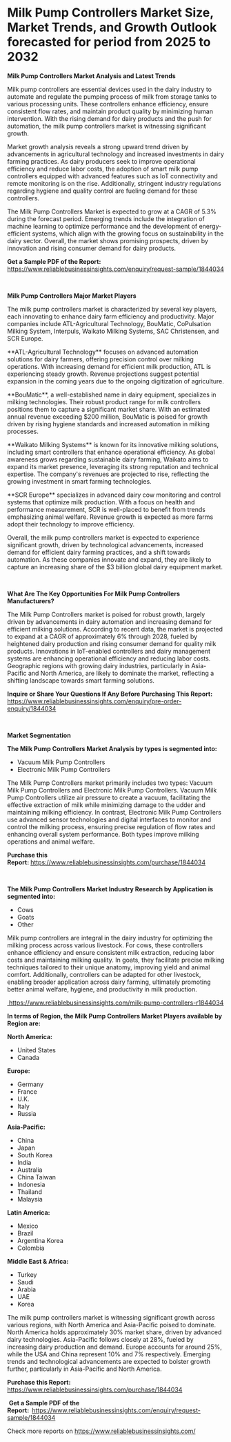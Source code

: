 <p><h1>Milk Pump Controllers Market Size, Market Trends, and Growth Outlook forecasted for period from 2025 to 2032</h1></p><p><strong>Milk Pump Controllers Market Analysis and Latest Trends</strong></p>
<p><p>Milk pump controllers are essential devices used in the dairy industry to automate and regulate the pumping process of milk from storage tanks to various processing units. These controllers enhance efficiency, ensure consistent flow rates, and maintain product quality by minimizing human intervention. With the rising demand for dairy products and the push for automation, the milk pump controllers market is witnessing significant growth.</p><p>Market growth analysis reveals a strong upward trend driven by advancements in agricultural technology and increased investments in dairy farming practices. As dairy producers seek to improve operational efficiency and reduce labor costs, the adoption of smart milk pump controllers equipped with advanced features such as IoT connectivity and remote monitoring is on the rise. Additionally, stringent industry regulations regarding hygiene and quality control are fueling demand for these controllers.</p><p>The Milk Pump Controllers Market is expected to grow at a CAGR of 5.3% during the forecast period. Emerging trends include the integration of machine learning to optimize performance and the development of energy-efficient systems, which align with the growing focus on sustainability in the dairy sector. Overall, the market shows promising prospects, driven by innovation and rising consumer demand for dairy products.</p></p>
<p><strong>Get a Sample PDF of the Report:&nbsp;</strong> <a href="https://www.reliablebusinessinsights.com/enquiry/request-sample/1844034?utm_campaign=2219&utm_medium=2&utm_source=Github&utm_content=ia&utm_term=28022025&utm_id=milk-pump-controllers">https://www.reliablebusinessinsights.com/enquiry/request-sample/1844034</a></p>
<p>&nbsp;</p>
<p><strong>Milk Pump Controllers Major Market Players</strong></p>
<p><p>The milk pump controllers market is characterized by several key players, each innovating to enhance dairy farm efficiency and productivity. Major companies include ATL-Agricultural Technology, BouMatic, CoPulsation Milking System, Interpuls, Waikato Milking Systems, SAC Christensen, and SCR Europe.</p><p>**ATL-Agricultural Technology** focuses on advanced automation solutions for dairy farmers, offering precision control over milking operations. With increasing demand for efficient milk production, ATL is experiencing steady growth. Revenue projections suggest potential expansion in the coming years due to the ongoing digitization of agriculture.</p><p>**BouMatic**, a well-established name in dairy equipment, specializes in milking technologies. Their robust product range for milk controllers positions them to capture a significant market share. With an estimated annual revenue exceeding $200 million, BouMatic is poised for growth driven by rising hygiene standards and increased automation in milking processes.</p><p>**Waikato Milking Systems** is known for its innovative milking solutions, including smart controllers that enhance operational efficiency. As global awareness grows regarding sustainable dairy farming, Waikato aims to expand its market presence, leveraging its strong reputation and technical expertise. The company's revenues are projected to rise, reflecting the growing investment in smart farming technologies.</p><p>**SCR Europe** specializes in advanced dairy cow monitoring and control systems that optimize milk production. With a focus on health and performance measurement, SCR is well-placed to benefit from trends emphasizing animal welfare. Revenue growth is expected as more farms adopt their technology to improve efficiency.</p><p>Overall, the milk pump controllers market is expected to experience significant growth, driven by technological advancements, increased demand for efficient dairy farming practices, and a shift towards automation. As these companies innovate and expand, they are likely to capture an increasing share of the $3 billion global dairy equipment market.</p></p>
<p>&nbsp;</p>
<p><strong>What Are The Key Opportunities For Milk Pump Controllers Manufacturers?</strong></p>
<p><p>The Milk Pump Controllers market is poised for robust growth, largely driven by advancements in dairy automation and increasing demand for efficient milking solutions. According to recent data, the market is projected to expand at a CAGR of approximately 6% through 2028, fueled by heightened dairy production and rising consumer demand for quality milk products. Innovations in IoT-enabled controllers and dairy management systems are enhancing operational efficiency and reducing labor costs. Geographic regions with growing dairy industries, particularly in Asia-Pacific and North America, are likely to dominate the market, reflecting a shifting landscape towards smart farming solutions.</p></p>
<p><strong>Inquire or Share Your Questions If Any Before Purchasing This Report:</strong> <a href="https://www.reliablebusinessinsights.com/enquiry/pre-order-enquiry/1844034?utm_campaign=2219&utm_medium=2&utm_source=Github&utm_content=ia&utm_term=28022025&utm_id=milk-pump-controllers">https://www.reliablebusinessinsights.com/enquiry/pre-order-enquiry/1844034</a></p>
<p>&nbsp;</p>
<p><strong>Market Segmentation</strong></p>
<p><strong>The Milk Pump Controllers Market Analysis by types is segmented into:</strong></p>
<p><ul><li>Vacuum Milk Pump Controllers</li><li>Electronic Milk Pump Controllers</li></ul></p>
<p><p>The Milk Pump Controllers market primarily includes two types: Vacuum Milk Pump Controllers and Electronic Milk Pump Controllers. Vacuum Milk Pump Controllers utilize air pressure to create a vacuum, facilitating the effective extraction of milk while minimizing damage to the udder and maintaining milking efficiency. In contrast, Electronic Milk Pump Controllers use advanced sensor technologies and digital interfaces to monitor and control the milking process, ensuring precise regulation of flow rates and enhancing overall system performance. Both types improve milking operations and animal welfare.</p></p>
<p><strong>Purchase this Report:&nbsp;</strong><a href="https://www.reliablebusinessinsights.com/purchase/1844034?utm_campaign=2219&utm_medium=2&utm_source=Github&utm_content=ia&utm_term=28022025&utm_id=milk-pump-controllers">https://www.reliablebusinessinsights.com/purchase/1844034</a></p>
<p>&nbsp;</p>
<p><strong>The Milk Pump Controllers Market Industry Research by Application is segmented into:</strong></p>
<p><ul><li>Cows</li><li>Goats</li><li>Other</li></ul></p>
<p><p>Milk pump controllers are integral in the dairy industry for optimizing the milking process across various livestock. For cows, these controllers enhance efficiency and ensure consistent milk extraction, reducing labor costs and maintaining milking quality. In goats, they facilitate precise milking techniques tailored to their unique anatomy, improving yield and animal comfort. Additionally, controllers can be adapted for other livestock, enabling broader application across dairy farming, ultimately promoting better animal welfare, hygiene, and productivity in milk production.</p></p>
<p><a href="https://www.reliablebusinessinsights.com/milk-pump-controllers-r1844034?utm_campaign=2219&utm_medium=2&utm_source=Github&utm_content=ia&utm_term=28022025&utm_id=milk-pump-controllers">&nbsp;https://www.reliablebusinessinsights.com/milk-pump-controllers-r1844034</a></p>
<p><strong>In terms of Region, the Milk Pump Controllers Market Players available by Region are:</strong></p>
<p>
    <p> <strong> North America: </strong>
        <ul>
            <li>United States</li>
            <li>Canada</li>
        </ul>
        </p> 
    <p> <strong> Europe: </strong>
        <ul>
            <li>Germany</li>
            <li>France</li>
            <li>U.K.</li>
            <li>Italy</li>
            <li>Russia</li>
        </ul>
        </p> 
    <p> <strong> Asia-Pacific: </strong>
        <ul>
            <li>China</li>
            <li>Japan</li>
            <li>South Korea</li>
            <li>India</li>
            <li>Australia</li>
            <li>China Taiwan</li>
            <li>Indonesia</li>
            <li>Thailand</li>
            <li>Malaysia</li>
        </ul>
        </p> 
    <p> <strong> Latin America: </strong>
        <ul>
            <li>Mexico</li>
            <li>Brazil</li>
            <li>Argentina Korea</li>
            <li>Colombia</li>
        </ul>
        </p> 
    <p> <strong> Middle East & Africa: </strong>
        <ul>
            <li>Turkey</li>
            <li>Saudi</li>
            <li>Arabia</li>
            <li>UAE</li>
            <li>Korea</li>
        </ul>
    </p>
    </p>
<p><p>The milk pump controllers market is witnessing significant growth across various regions, with North America and Asia-Pacific poised to dominate. North America holds approximately 30% market share, driven by advanced dairy technologies. Asia-Pacific follows closely at 28%, fueled by increasing dairy production and demand. Europe accounts for around 25%, while the USA and China represent 10% and 7% respectively. Emerging trends and technological advancements are expected to bolster growth further, particularly in Asia-Pacific and North America.</p></p>
<p><strong>Purchase this Report: </strong><a href="https://www.reliablebusinessinsights.com/purchase/1844034?utm_campaign=2219&utm_medium=2&utm_source=Github&utm_content=ia&utm_term=28022025&utm_id=milk-pump-controllers">https://www.reliablebusinessinsights.com/purchase/1844034</a></p>
<p>&nbsp;<strong>Get a Sample PDF of the Report:&nbsp;&nbsp;</strong><a href="https://www.reliablebusinessinsights.com/enquiry/request-sample/1844034?utm_campaign=2219&utm_medium=2&utm_source=Github&utm_content=ia&utm_term=28022025&utm_id=milk-pump-controllers">https://www.reliablebusinessinsights.com/enquiry/request-sample/1844034</a></p>
<p><strong></strong></p>
<p>Check more reports on <a href="https://www.reliablebusinessinsights.com/?utm_campaign=2219&utm_medium=2&utm_source=Github&utm_content=ia&utm_term=28022025&utm_id=milk-pump-controllers">https://www.reliablebusinessinsights.com/</a></p>